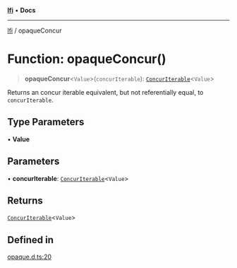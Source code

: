 [**lfi**](../readme.md) • **Docs**

---

[lfi](../globals.md) / opaqueConcur

# Function: opaqueConcur()

> **opaqueConcur**\<`Value`\>(`concurIterable`):
> [`ConcurIterable`](../type-aliases/ConcurIterable.md)\<`Value`\>

Returns an concur iterable equivalent, but not referentially equal, to
`concurIterable`.

## Type Parameters

• **Value**

## Parameters

• **concurIterable**:
[`ConcurIterable`](../type-aliases/ConcurIterable.md)\<`Value`\>

## Returns

[`ConcurIterable`](../type-aliases/ConcurIterable.md)\<`Value`\>

## Defined in

[opaque.d.ts:20](https://github.com/TomerAberbach/lfi/blob/85d6360ac7d8f71c70f308d2ace5bc2aa99ab03d/src/operations/opaque.d.ts#L20)
